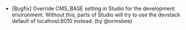 - [Bugfix] Override CMS_BASE setting in Studio for the development environment. Without this, parts of Studio will try to use the devstack default of localhost:8010 instead. (by @ormsbee)